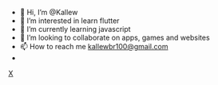 - 👋 Hi, I’m @Kallew
- 👀 I’m interested in learn flutter
- 🌱 I’m currently learning javascript 
- 💞️ I’m looking to collaborate on apps, games and websites 
- 📫 How to reach me kallewbr100@gmail.com
- <br>
<a href="https://x.com/zySorah">X</a>
<!---
yEuzy/yEuzy is a ✨ special ✨ repository because its `README.md` (this file) appears on your GitHub profile.
You can click the Preview link to take a look at your changes.
--->
